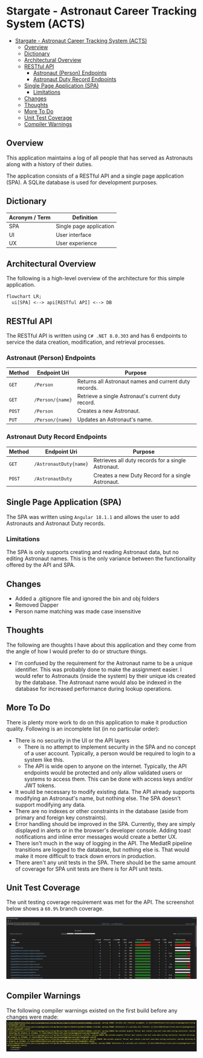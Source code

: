 # Stargate - Astronaut Career Tracking System (ACTS)

- [Stargate - Astronaut Career Tracking System (ACTS)](#stargate---astronaut-career-tracking-system-acts)
  - [Overview](#overview)
  - [Dictionary](#dictionary)
  - [Architectural Overview](#architectural-overview)
  - [RESTful API](#restful-api)
    - [Astronaut (Person) Endpoints](#astronaut-person-endpoints)
    - [Astronaut Duty Record Endpoints](#astronaut-duty-record-endpoints)
  - [Single Page Application (SPA)](#single-page-application-spa)
    - [Limitations](#limitations)
  - [Changes](#changes)
  - [Thoughts](#thoughts)
  - [More To Do](#more-to-do)
  - [Unit Test Coverage](#unit-test-coverage)
  - [Compiler Warnings](#compiler-warnings)


## Overview
This application maintains a log of all people that has served as Astronauts along with a history of their duties.

The application consists of a RESTful API and a single page application (SPA). A SQLite database is used for development purposes.

## Dictionary
| Acronym / Term | Definition |
|--|--|
| SPA | Single page application |
| UI | User interface |
| UX | User experience |

## Architectural Overview
The following is a high-level overview of the architecture for this simple application.

```mermaid
flowchart LR;
  ui[SPA] <--> api[RESTful API] <--> DB
```

## RESTful API
The RESTful API is written using `C# .NET 8.0.303` and has 6 endpoints to service the data creation, modification, and retrieval processes.

### Astronaut (Person) Endpoints
| Method | Endpoint Uri | Purpose |
|--|--|--|
| `GET` | `/Person` | Returns all Astronaut names and current duty records. |
| `GET` | `/Person/{name}` | Retrieve a single Astronaut's current duty record. |
| `POST` | `/Person` | Creates a new Astronaut. |
| `PUT` | `/Person/{name}` | Updates an Astronaut's name. |

### Astronaut Duty Record Endpoints
| Method | Endpoint Uri | Purpose |
|--|--|--|
| `GET` | `/AstronautDuty{name}` | Retrieves all duty records for a single Astronaut. |
| `POST` | `/AstronautDuty` | Creates a new Duty Record for a single Astronaut. |

## Single Page Application (SPA)
The SPA was written using `Angular 18.1.1` and allows the user to add Astronauts and Astronaut Duty records.

### Limitations
The SPA is only supports creating and reading Astronaut data, but no editing Astronaut names. This is the only variance between the functionality offered by the API and SPA.

## Changes
* Added a .gitignore file and ignored the bin and obj folders
* Removed Dapper
* Person name matching was made case insensitive

## Thoughts
The following are thoughts I have about this application and they come from the angle of how I would prefer to do or structure things.

* I'm confused by the requirement for the Astronaut name to be a unique identifier. This was probably done to make the assignment easier. I would refer to Astronauts (inside the system) by their unique ids created by the database. The Astronaut name would also be indexed in the database for increased performance during lookup operations.

## More To Do
There is plenty more work to do on this application to make it production quality. Following is an incomplete list (in no particular order):

* There is no security in the UI or the API layers
  * There is no attempt to implement security in the SPA and no concept of a user account. Typically, a person would be required to login to a system like this.
  * The API is wide open to anyone on the internet. Typically, the API endpoints would be protected and only allow validated users or systems to access them. This can be done with access keys and/or JWT tokens.
* It would be necessary to modify existing data. The API already supports modifying an Astronaut's name, but nothing else. The SPA doesn't support modifying any data.
* There are no indexes or other constraints in the database (aside from primary and foreign key constraints).
* Error handling should be improved in the SPA. Currently, they are simply displayed in alerts or in the browser's developer console. Adding toast notifications and inline error messages would create a better UX.
* There isn't much in the way of logging in the API. The MediatR pipeline transitions are logged to the database, but nothing else is. That would make it more difficult to track down errors in production.
* There aren't any unit tests in the SPA. There should be the same amount of coverage for SPA unit tests are there is for API unit tests.

## Unit Test Coverage
The unit testing coverage requirement was met for the API. The screenshot below shows a `60.9%` branch coverage.

![Code Coverage](screenshots/codeCoverage.png)

## Compiler Warnings
The following compiler warnings existed on the first build before any changes were made:
![Initial Build Warning](screenshots/initialBuildWarnings.png)
